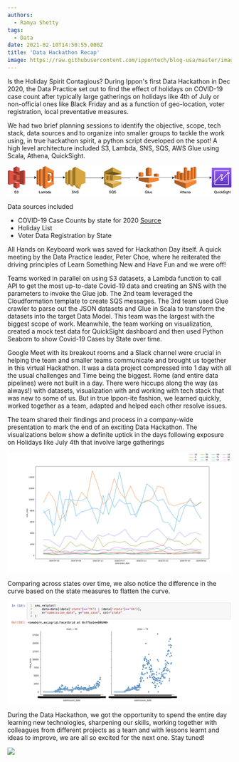 ```yaml
---
authors:
  - Ramya Shetty
tags:
  - Data
date: 2021-02-10T14:50:55.000Z
title: 'Data Hackathon Recap'
image: https://raw.githubusercontent.com/ippontech/blog-usa/master/images/2021/02/hackathon_header.png
---
```

Is the Holiday Spirit Contagious? During Ippon's first Data Hackathon in Dec 2020, the Data Practice set out to find the effect of holidays on COVID-19 case count after typically large gatherings on holidays like 4th of July or non-official ones like Black Friday and as a function of geo-location, voter registration, local preventative measures.

We had two brief planning sessions to identify the objective, scope, tech stack, data sources and to organize into smaller groups to tackle the work using, in true hackathon spirit, a python script developed on the spot! A high level architecture included S3, Lambda, SNS, SQS, AWS Glue using Scala, Athena, QuickSight.

![High Level Architecture](https://raw.githubusercontent.com/ippontech/blog-usa/master/images/2021/02/hackathon_high_level_arch.png)

Data sources included
- COVID-19 Case Counts by state for 2020 [Source](https://data.cdc.gov/Case-Surveillance/United-States-COVID-19-Cases-and-Deaths-by-State-o/9mfq-cb36)
- Holiday List
- Voter Data Registration by State

All Hands on Keyboard work was saved for Hackathon Day itself. A quick meeting by the Data Practice leader, Peter Choe, where he reiterated the driving principles of Learn Something New and Have Fun and we were off! 

Teams worked in parallel on using S3 datasets, a Lambda function to call API to get the most up-to-date Covid-19 data and creating an SNS with the parameters to invoke the Glue job. The 2nd team leveraged the Cloudformation template to create SQS messages. The 3rd team used Glue crawler to parse out the JSON datasets and Glue in Scala to transform the datasets into the target Data Model. This team was the largest with the biggest scope of work. Meanwhile, the team working on visualization, created a mock test data for QuickSight dashboard and then used Python Seaborn to show Covid-19 Cases by State over time. 

Google Meet with its breakout rooms and a Slack channel were crucial in helping the team and smaller teams communicate and brought us together in this virtual Hackathon.
It was a data project compressed into 1 day with all the usual challenges and Time being the biggest. Rome (and entire data pipelines) were not built in a day. There were hiccups along the way (as always!) with datasets, visualization with and working with tech stack that was new to some of us. But in true Ippon-ite fashion, we learned quickly, worked together as a team, adapted and helped each other resolve issues.

The team shared their findings and process in a company-wide presentation to mark the end of an exciting Data Hackathon. The visualizations below show a definite uptick in the days following exposure on Holidays like July 4th that involve large gatherings

![New Covid-19 Case Count Post July 4th](https://raw.githubusercontent.com/ippontech/blog-usa/master/images/2021/02/hackathon_covid_cases_by_state.png)

Comparing across states over time, we also notice the difference in the curve based on the state measures to flatten the curve.

![Two State Comparison](https://raw.githubusercontent.com/ippontech/blog-usa/master/images/2021/02/hackathon_covid_cases_state_comparison.png)

During the Data Hackathon, we got the opportunity to spend the entire day learning new technologies, sharpening our skills, working together with colleagues from different projects as a team and with lessons learnt and ideas to improve, we are all so excited for the next one. Stay tuned!

![](https://raw.githubusercontent.com/ippontech/blog-usa/master/images/2021/02/hackathon_data_practice_group_pic.jpeg)

